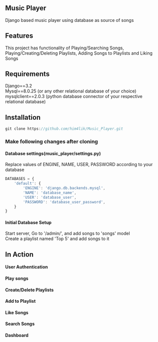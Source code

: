 ## Music Player
Django based music player using database as source of songs
## Features
This project has functionality of Playing/Searching Songs, Playing/Creating/Deleting Playlists, Adding Songs to Playlists and Liking Songs
## Requirements
Django==3.2<br/>
Mysql==8.0.25 (or any other relational database of your choice)<br/>
mysqlclient==2.0.3 (python database connector of your respective relational database)

## Installation
```javascript
git clone https://github.com/him4lik/Music_Player.git
```
### Make following changes after cloning
#### Database settings(music_player/settings.py)
Replace values of ENGINE, NAME, USER, PASSWORD according to your database
```javascript
DATABASES = {
    'default': {
        'ENGINE': 'django.db.backends.mysql',
        'NAME': 'database_name',
        'USER': 'database_user',
        'PASSWORD': 'database_user_password',
    }
}
```
#### Initial Database Setup
Start server, Go to '/admin/', and add songs to 'songs' model<br/>
Create a playlist named 'Top 5' and add songs to it

## In Action
#### User Authentication
#### Play songs
#### Create/Delete Playlists
#### Add to Playlist
#### Like Songs
#### Search Songs
#### Dashboard

